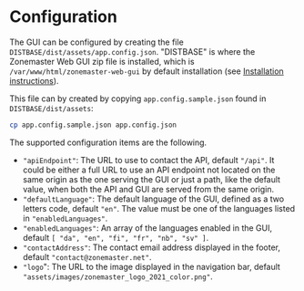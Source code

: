 # Configuration

The GUI can be configured by creating the file
`DISTBASE/dist/assets/app.config.json`. "DISTBASE" is where the Zonemaster
Web GUI zip file is installed, which is `/var/www/html/zonemaster-web-gui` by
default installation (see [Installation instructions](Installation.md)).


This file can by created by copying `app.config.sample.json` found in
`DISTBASE/dist/assets`:
```sh
cp app.config.sample.json app.config.json
```


The supported configuration items are the following.

* `"apiEndpoint"`: The URL to use to contact the API, default `"/api"`.
  It could be either a full URL to use an API endpoint not located on the same
  origin as the one serving the GUI or just a path, like the default value, when
  both the API and GUI are served from the same origin.
* `"defaultLanguage"`: The default language of the GUI, defined as a two letters
  code, default `"en"`. The value must be one of the languages listed in
  `"enabledLanguages"`.
* `"enabledLanguages"`: An array of the languages enabled in the GUI, default
  `[ "da", "en", "fi", "fr", "nb", "sv" ]`.
* `"contactAddress"`: The contact email address displayed in the footer, default
  `"contact@zonemaster.net"`.
* `"logo`": The URL to the image displayed in the navigation bar, default
  `"assets/images/zonemaster_logo_2021_color.png"`.

